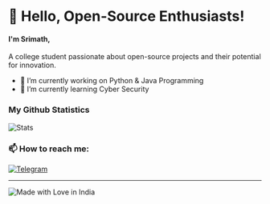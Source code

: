 # 👋 Hello, Open-Source Enthusiasts!

#### I'm **Srimath**, 
A college student passionate about open-source projects and their potential for innovation. 

- 🔭 I’m currently working on Python & Java Programming
- 🌱 I’m currently learning Cyber Security


    
### My Github Statistics
![Stats](https://github-readme-streak-stats.herokuapp.com/?user=hunterz-killer&theme=radical)


### 📫 How to reach me: 
[![Telegram](https://img.shields.io/badge/Telegram-2CA5E0?style=for-the-badge&logo=telegram&logoColor=white)](https://t.me/Hunter_Killerz)

---
![Made with Love in India](https://madewithlove.org.in/badge.svg)
